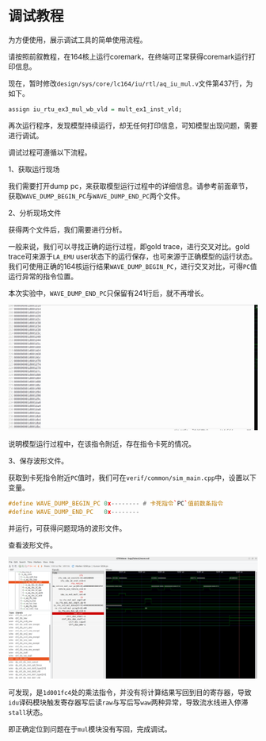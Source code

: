 # 调试教程

为方便使用，展示调试工具的简单使用流程。

请按照前叙教程，在164核上运行coremark，在终端可正常获得coremark运行打印信息。

现在，暂时修改`design/sys/core/lc164/iu/rtl/aq_iu_mul.v`文件第437行，为如下。
``` VHDL
assign iu_rtu_ex3_mul_wb_vld = mult_ex1_inst_vld;
```

再次运行程序，发现模型持续运行，却无任何打印信息，可知模型出现问题，需要进行调试。

调试过程可遵循以下流程。

1、获取运行现场

我们需要打开dump pc，来获取模型运行过程中的详细信息。请参考前面章节，获取`WAVE_DUMP_BEGIN_PC`与`WAVE_DUMP_END_PC`两个文件。

2、分析现场文件

获得两个文件后，我们需要进行分析。

一般来说，我们可以寻找正确的运行过程，即gold trace，进行交叉对比。gold trace可来源于`LA_EMU` user状态下的运行保存，也可来源于正确模型的运行状态。我们可使用正确的164核运行结果`WAVE_DUMP_BEGIN_PC`，进行交叉对比，可得`PC`值运行异常的指令位置。

本次实验中，`WAVE_DUMP_END_PC`只保留有241行后，就不再增长。

![](../_static/sim/tutorial/tur1_run_1.png)

说明模型运行过程中，在该指令附近，存在指令卡死的情况。

3、保存波形文件。

获取到卡死指令附近`PC`值时，我们可在`verif/common/sim_main.cpp`中，设置以下变量。
``` c++
#define WAVE_DUMP_BEGIN_PC 0x-------- # 卡死指令`PC`值前数条指令
#define WAVE_DUMP_END_PC   0x--------
```
并运行，可获得问题现场的波形文件。

查看波形文件。

![](../_static/sim/tutorial/tur1_run_2.png)

可发现，是`1d001fc4`处的乘法指令，并没有将计算结果写回到目的寄存器，导致`idu`译码模块触发寄存器写后读`raw`与写后写`waw`两种异常，导致流水线进入停滞`stall`状态。

即正确定位到问题在于`mul`模块没有写回，完成调试。